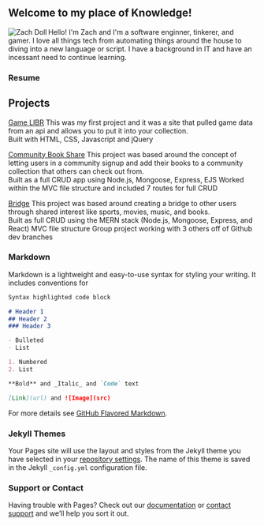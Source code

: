 ## Welcome to my place of Knowledge!
<img align="left" src="https://i.imgur.com/735DznM.png" alt="Zach Doll" title="My Picture" /> Hello! I'm Zach and I'm a software enginner, tinkerer, and gamer. I love all things tech from automating things around the house to diving into a new language or script. I have a background in IT and have an incessant need to continue learning.  

### Resume

## Projects
[Game LIBR](https://game-libr.herokuapp.com/) This was my first project and it was a site that pulled game data from an api and allows you to put it into your collection.  
Built with HTML, CSS, Javascript and jQuery

[Community Book Share](https://community-book-share.herokuapp.com/) This project was based around the concept of letting users in a community signup and add their books to a community collection that others can check out from.  
Built as a full CRUD app using Node.js, Mongoose, Express, EJS Worked within the MVC file structure and included 7 routes for full CRUD

[Bridge](https://bridge-app-react.herokuapp.com/) This project was based around creating a bridge to other users through shared interest like sports, movies, music, and books.  
Built as full CRUD using the MERN stack (Node.js, Mongoose, Express, and React) MVC file structure Group project working with 3 others off of Github dev branches

### Markdown

Markdown is a lightweight and easy-to-use syntax for styling your writing. It includes conventions for

```markdown
Syntax highlighted code block

# Header 1
## Header 2
### Header 3

- Bulleted
- List

1. Numbered
2. List

**Bold** and _Italic_ and `Code` text

[Link](url) and ![Image](src)
```

For more details see [GitHub Flavored Markdown](https://guides.github.com/features/mastering-markdown/).

### Jekyll Themes

Your Pages site will use the layout and styles from the Jekyll theme you have selected in your [repository settings](https://github.com/elanmoridin/elanmoridin.io/settings). The name of this theme is saved in the Jekyll `_config.yml` configuration file.

### Support or Contact

Having trouble with Pages? Check out our [documentation](https://docs.github.com/categories/github-pages-basics/) or [contact support](https://github.com/contact) and we’ll help you sort it out.

